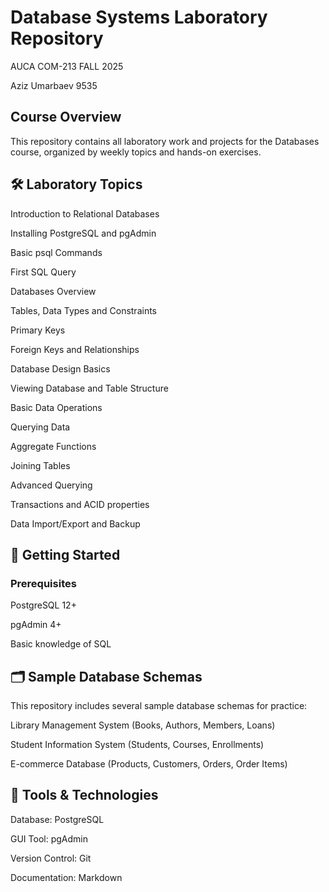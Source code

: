 # Database Systems Laboratory Repository
AUCA
COM-213 FALL 2025

Aziz Umarbaev 9535
## Course Overview
This repository contains all laboratory work and projects for the Databases course, organized by weekly topics and hands-on exercises.

## 🛠️ Laboratory Topics
Introduction to Relational Databases

Installing PostgreSQL and pgAdmin

Basic psql Commands

First SQL Query

Databases Overview

Tables, Data Types and Constraints

Primary Keys

Foreign Keys and Relationships

Database Design Basics

Viewing Database and Table Structure

Basic Data Operations

Querying Data

Aggregate Functions

Joining Tables

Advanced Querying

Transactions and ACID properties

Data Import/Export and Backup

## 🚀 Getting Started
### Prerequisites

PostgreSQL 12+

pgAdmin 4+

Basic knowledge of SQL

## 🗂️ Sample Database Schemas
This repository includes several sample database schemas for practice:

Library Management System (Books, Authors, Members, Loans)

Student Information System (Students, Courses, Enrollments)

E-commerce Database (Products, Customers, Orders, Order Items)

## 🔧 Tools & Technologies
Database: PostgreSQL

GUI Tool: pgAdmin

Version Control: Git

Documentation: Markdown
